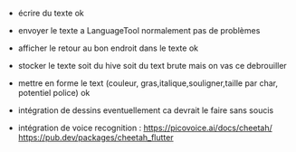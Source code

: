 - écrire du texte ok
- envoyer le texte a LanguageTool normalement pas de problèmes
- afficher le retour au bon endroit dans le texte ok
- stocker le texte soit du hive soit du text brute mais on vas ce debrouiller


- mettre en forme le text (couleur, gras,italique,souligner,taille par char, potentiel police)  ok

- intégration de dessins eventuellement ca devrait le faire sans soucis
- intégration de voice recognition : https://picovoice.ai/docs/cheetah/     https://pub.dev/packages/cheetah_flutter